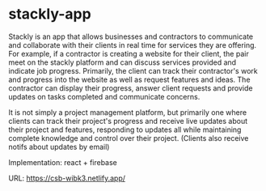 # stackly-app


Stackly is an app that allows businesses and contractors to communicate and collaborate with their clients in real time for services they are offering. 
For example, if a contractor is creating a website for their client, the pair meet on the stackly platform and can discuss services provided and indicate job progress. Primarily, the client can track their contractor's work and progress into the website as well as request features and ideas. The contractor can display their progress, answer client requests and provide updates on tasks completed and communicate concerns. 

It is not simply a project management platform, but primarily one where clients can track their project's progress and receive live updates about their project and features, responding to updates all while maintaining complete knowledge and control over their project. (Clients also receive notifs about updates by email)

Implementation: react + firebase


URL: https://csb-wibk3.netlify.app/
